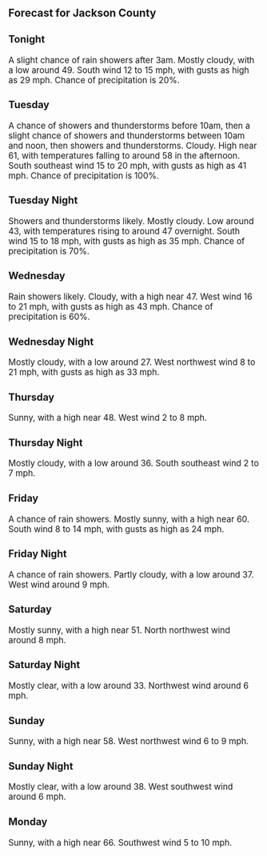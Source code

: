 <div>
   <h2>Forecast for Jackson County</h2>
   <p>
      <div style="font-size:120%">
         <h3>Tonight</h3>A slight chance of rain showers after 3am. Mostly cloudy, with a low around 49. South wind 12 to 15 mph, with gusts as high
         as 29 mph. Chance of precipitation is 20%.<br></div>
   </p>
   <p>
      <div style="font-size:120%">
         <h3>Tuesday</h3>A chance of showers and thunderstorms before 10am, then a slight chance of showers and thunderstorms between 10am and noon,
         then showers and thunderstorms. Cloudy. High near 61, with temperatures falling to around 58 in the afternoon. South southeast
         wind 15 to 20 mph, with gusts as high as 41 mph. Chance of precipitation is 100%.<br></div>
   </p>
   <p>
      <div style="font-size:120%">
         <h3>Tuesday Night</h3>Showers and thunderstorms likely. Mostly cloudy. Low around 43, with temperatures rising to around 47 overnight. South wind
         15 to 18 mph, with gusts as high as 35 mph. Chance of precipitation is 70%.<br></div>
   </p>
   <p>
      <div style="font-size:120%">
         <h3>Wednesday</h3>Rain showers likely. Cloudy, with a high near 47. West wind 16 to 21 mph, with gusts as high as 43 mph. Chance of precipitation
         is 60%.<br></div>
   </p>
   <p>
      <div style="font-size:120%">
         <h3>Wednesday Night</h3>Mostly cloudy, with a low around 27. West northwest wind 8 to 21 mph, with gusts as high as 33 mph.<br></div>
   </p>
   <p>
      <div style="font-size:120%">
         <h3>Thursday</h3>Sunny, with a high near 48. West wind 2 to 8 mph.<br></div>
   </p>
   <p>
      <div style="font-size:120%">
         <h3>Thursday Night</h3>Mostly cloudy, with a low around 36. South southeast wind 2 to 7 mph.<br></div>
   </p>
   <p>
      <div style="font-size:120%">
         <h3>Friday</h3>A chance of rain showers. Mostly sunny, with a high near 60. South wind 8 to 14 mph, with gusts as high as 24 mph.<br></div>
   </p>
   <p>
      <div style="font-size:120%">
         <h3>Friday Night</h3>A chance of rain showers. Partly cloudy, with a low around 37. West wind around 9 mph.<br></div>
   </p>
   <p>
      <div style="font-size:120%">
         <h3>Saturday</h3>Mostly sunny, with a high near 51. North northwest wind around 8 mph.<br></div>
   </p>
   <p>
      <div style="font-size:120%">
         <h3>Saturday Night</h3>Mostly clear, with a low around 33. Northwest wind around 6 mph.<br></div>
   </p>
   <p>
      <div style="font-size:120%">
         <h3>Sunday</h3>Sunny, with a high near 58. West northwest wind 6 to 9 mph.<br></div>
   </p>
   <p>
      <div style="font-size:120%">
         <h3>Sunday Night</h3>Mostly clear, with a low around 38. West southwest wind around 6 mph.<br></div>
   </p>
   <p>
      <div style="font-size:120%">
         <h3>Monday</h3>Sunny, with a high near 66. Southwest wind 5 to 10 mph.<br></div>
   </p>
</div>